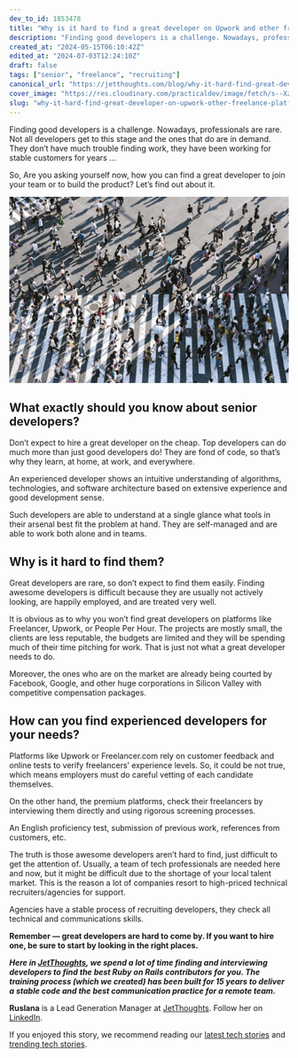 ```yaml
---
dev_to_id: 1853478
title: "Why is it hard to find a great developer on Upwork and other freelance platforms?"
description: "Finding good developers is a challenge. Nowadays, professionals are rare. Not all developers get to..."
created_at: "2024-05-15T06:10:42Z"
edited_at: "2024-07-03T12:24:10Z"
draft: false
tags: ["senior", "freelance", "recruiting"]
canonical_url: "https://jetthoughts.com/blog/why-it-hard-find-great-developer-on-upwork-other-freelance-platforms-senior/"
cover_image: "https://res.cloudinary.com/practicaldev/image/fetch/s--XzAz8wEN--/c_imagga_scale,f_auto,fl_progressive,h_420,q_auto,w_1000/https://raw.githubusercontent.com/jetthoughts/jetthoughts.github.io/master/static/assets/img/blog/why-it-hard-find-great-developer-on-upwork-other-freelance-platforms-senior/file_0.jpeg"
slug: "why-it-hard-find-great-developer-on-upwork-other-freelance-platforms-senior"
---
```

Finding good developers is a challenge. Nowadays, professionals are rare. Not all developers get to this stage and the ones that do are in demand. They don’t have much trouble finding work, they have been working for stable customers for years …

So, Are you asking yourself now, how you can find a great developer to join your team or to build the product? Let’s find out about it.

![Photo by [Ryoji Iwata](https://unsplash.com/@ryoji__iwata?utm_source=unsplash&utm_medium=referral&utm_content=creditCopyText) on Unsplash](https://raw.githubusercontent.com/jetthoughts/jetthoughts.github.io/master/static/assets/img/blog/why-it-hard-find-great-developer-on-upwork-other-freelance-platforms-senior/file_0.jpeg)

## What exactly should you know about senior developers?

Don’t expect to hire a great developer on the cheap. Top developers can do much more than just good developers do! They are fond of code, so that’s why they learn, at home, at work, and everywhere.

An experienced developer shows an intuitive understanding of algorithms, technologies, and software architecture based on extensive experience and good development sense.

Such developers are able to understand at a single glance what tools in their arsenal best fit the problem at hand. They are self-managed and are able to work both alone and in teams.

## Why is it hard to find them?

Great developers are rare, so don’t expect to find them easily. Finding awesome developers is difficult because they are usually not actively looking, are happily employed, and are treated very well.

It is obvious as to why you won’t find great developers on platforms like Freelancer, Upwork, or People Per Hour. The projects are mostly small, the clients are less reputable, the budgets are limited and they will be spending much of their time pitching for work. That is just not what a great developer needs to do.

Moreover, the ones who are on the market are already being courted by Facebook, Google, and other huge corporations in Silicon Valley with competitive compensation packages.

## How can you find experienced developers for your needs?

Platforms like Upwork or Freelancer.com rely on customer feedback and online tests to verify freelancers’ experience levels. So, it could be not true, which means employers must do careful vetting of each candidate themselves.

On the other hand, the premium platforms, check their freelancers by interviewing them directly and using rigorous screening processes.

An English proficiency test, submission of previous work, references from customers, etc.

The truth is those awesome developers aren’t hard to find, just difficult to get the attention of. Usually, a team of tech professionals are needed here and now, but it might be difficult due to the shortage of your local talent market. This is the reason a lot of companies resort to high-priced technical recruiters/agencies for support.

Agencies have a stable process of recruiting developers, they check all technical and communications skills.

**Remember — great developers are hard to come by. If you want to hire one, be sure to start by looking in the right places.**

***Here in [JetThoughts](https://www.jetthoughts.com/), we spend a lot of time finding and interviewing developers to find the best Ruby on Rails contributors for you. The training process (which we created) has been built for 15 years to deliver a stable code and the best communication practice for a remote team.***

**Ruslana** is a Lead Generation Manager at [JetThoughts](https://www.jetthoughts.com/). Follow her on [LinkedIn](https://www.linkedin.com/in/ruslana-brykaliuk-970016135/).

If you enjoyed this story, we recommend reading our [latest tech stories](https://jtway.co/latest) and [trending tech stories](https://jtway.co/trending).
